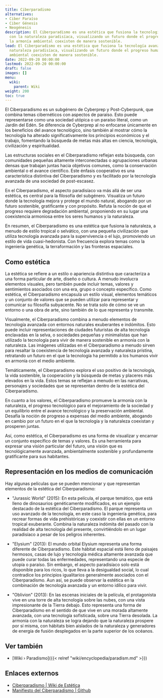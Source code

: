 ```yaml
---
title: Ciberparadismo
alternatives:
- Ciber Paraíso
- Ciber Génesis
- Neogénesis
description: El Ciberparadismo es una estética que fusiona la tecnología avanzada
  con la naturaleza paradisíaca, visualizando un futuro donde el progreso humano y
  la armonía ambiental coexisten de manera sostenible.
lead: El Ciberparadismo es una estética que fusiona la tecnología avanzada con la
  naturaleza paradisíaca, visualizando un futuro donde el progreso humano y la armonía
  ambiental coexisten de manera sostenible.
date: 2022-09-20 00:00:00
lastmod: 2022-09-20 00:00:00
draft: false
images: []
menu:
  wiki:
    parent: Wiki
weight: 200
toc: true
---
```


El Ciberparadismo es un subgénero de Cyberprep y Post-Cyberpunk, que combina temas cibernéticos con aspectos de paraíso. Esto puede representarse como una sociedad utópica o un paraíso literal, como un Jardín del Edén. Se diferencia de Cyberprep al no enfocarse únicamente en los beneficios del avance tecnológico, sino también al mostrar cómo la tecnología ha alterado significativamente los principios económicos y el trabajo, fomentando la búsqueda de metas más altas en ciencia, tecnología, civilización y espiritualidad.

Las estructuras sociales en el Ciberparadismo reflejan esta búsqueda, con comunidades pequeñas altamente interconectadas o agrupaciones urbanas densas que trabajan juntas hacia objetivos comunes, como la conservación ambiental o el avance científico. Este énfasis cooperativo es una característica distintiva del Ciberparadismo y es facilitado por la tecnología avanzada de una sociedad de post-escasez.

En el Ciberparadismo, el aspecto paradisíaco va más allá de ser una estética, es central para la filosofía del subgénero. Visualiza un futuro donde la tecnología mejora y protege el mundo natural, abogando por un futuro sostenible, gratificante y con propósito. Refuta la noción de que el progreso requiere degradación ambiental, proponiendo en su lugar una coexistencia armoniosa entre los seres humanos y la naturaleza.

En resumen, el Ciberparadismo es una estética que fusiona la naturaleza, a menudo de estilo tropical o selvático, con una pequeña civilización que utiliza tecnología avanzada para la supervivencia o el lujo, promoviendo un estilo de vida cuasi-hedonista. Con frecuencia explora temas como la ingeniería genética, la terraformación y las fronteras espaciales.

## Como estética

La estética se refiere a un estilo o apariencia distintiva que caracteriza a una forma particular de arte, diseño o cultura. A menudo involucra elementos visuales, pero también puede incluir temas, valores y sentimientos asociados con una era, grupo o concepto específico. Como estética, el Ciberparadismo encapsula un estilo visual, elementos temáticos y un conjunto de valores que se pueden utilizar para representar y comunicar su filosofía subyacente. No se trata solo de cómo se ve un entorno o una obra de arte, sino también de lo que representa y transmite.

Visualmente, el Ciberparadismo combina a menudo elementos de tecnología avanzada con entornos naturales exuberantes e indómitos. Esto puede incluir representaciones de ciudades futuristas de alta tecnología enclavadas en la selva, o sociedades pequeñas y minimalistas que han utilizado la tecnología para vivir de manera sostenible en armonía con la naturaleza. Las imágenes utilizadas en el Ciberparadismo a menudo sirven para resaltar la coexistencia de tecnología avanzada y naturaleza prístina, retratando un futuro en el que la tecnología ha permitido a los humanos vivir en armonía con el medio ambiente.

Temáticamente, el Ciberparadismo explora el uso positivo de la tecnología, la vida sostenible, la cooperación y la búsqueda de metas y placeres más elevados en la vida. Estos temas se reflejan a menudo en las narrativas, personajes y sociedades que se representan dentro de la estética del Ciberparadismo.

En cuanto a los valores, el Ciberparadismo promueve la armonía con la naturaleza, el progreso tecnológico para el mejoramiento de la sociedad y un equilibrio entre el avance tecnológico y la preservación ambiental. Desafía la noción de progreso a expensas del medio ambiente, abogando en cambio por un futuro en el que la tecnología y la naturaleza coexistan y prosperen juntas.

Así, como estética, el Ciberparadismo es una forma de visualizar y encarnar un conjunto específico de temas y valores. Es una herramienta para expresar una visión particular del futuro, una visión que es tecnológicamente avanzada, ambientalmente sostenible y profundamente gratificante para sus habitantes.

## Representación en los medios de comunicación

Hay algunas películas que se pueden mencionar y que representan elementos de la estética del Ciberparadismo:

- "Jurassic World" (2015): En esta película, el parque temático, que está lleno de dinosaurios genéticamente modificados, es un ejemplo destacado de la estética del Ciberparadismo. El parque representa un uso avanzado de la tecnología, en este caso la ingeniería genética, para recrear formas de vida prehistóricas y coexistir con ellas en un entorno tropical exuberante. Combina la naturaleza indómita del pasado con la realidad de alta tecnología del presente, convirtiéndolo en un lugar paradisíaco a pesar de los peligros inherentes.

- "Elysium" (2013): El mundo orbital Elysium representa una forma diferente de Ciberparadismo. Este hábitat espacial está lleno de paisajes hermosos, casas de lujo y tecnología médica altamente avanzada que puede curar todas las enfermedades, representando una especie de utopía o paraíso. Sin embargo, el aspecto paradisíaco solo está disponible para los ricos, lo que lleva a la desigualdad social, lo cual contradice los principios igualitarios generalmente asociados con el Ciberparadismo. Aun así, se puede observar la estética en la combinación de tecnología avanzada y un entorno idílico para vivir.

- "Oblivion" (2013): En las escenas iniciales de la película, el protagonista vive en una torre de alta tecnología sobre las nubes, con una vista impresionante de la Tierra debajo. Esto representa una forma de Ciberparadismo en el sentido de que vive en una morada altamente avanzada, con una tecnología sofisticada, sobre una Tierra desolada. La armonía con la naturaleza se logra dejando que la naturaleza prospere por sí misma, con hábitats bien aislados de la naturaleza y generadores de energía de fusión desplegados en la parte superior de los océanos.

## Ver también

- [Wiki › Paradismo]({{< relref "wiki/encyclopedia/paradism.md" >}})

## Enlaces externos

- [Ciberparadismo | Wiki de Estética](https://aesthetics.fandom.com/wiki/Cyberparadism)
- [Manifiesto del Ciberparadismo | Github](https://github.com/zarazinsfuss/cyberparadism-manifesto/blob/main/README.md)